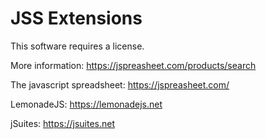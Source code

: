 # JSS Extensions

This software requires a license.

More information:
https://jspreasheet.com/products/search

The javascript spreadsheet:
https://jspreasheet.com/

LemonadeJS:
https://lemonadejs.net

jSuites:
https://jsuites.net